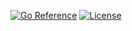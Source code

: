 [![Go Reference](https://pkg.go.dev/badge/go.seankhliao.com/gosdkupdate.svg)](https://pkg.go.dev/go.seankhliao.com/gosdkupdate)
[![License](https://img.shields.io/github/license/seankhliao/gosdkupdate.svg?style=flat-square)](LICENSE)
